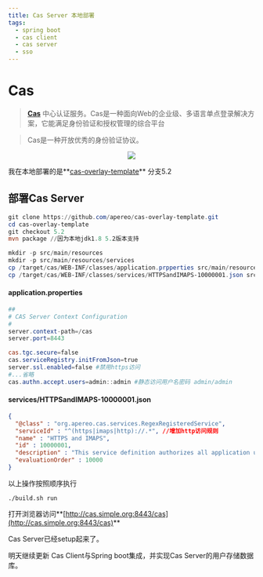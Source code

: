 ```yaml
---
title: Cas Server 本地部署
tags:
  - spring boot
  - cas client
  - cas server
  - sso
---
```




# Cas

> **[Cas](https://github.com/apereo/cas)** 中心认证服务。Cas是一种面向Web的企业级、多语言单点登录解决方案，它能满足身份验证和授权管理的综合平台

<!--more-->

> Cas是一种开放优秀的身份验证协议。



<p align="center">
<img src="https://user-images.githubusercontent.com/1205228/30969994-e2fe6bf0-a470-11e7-80f9-d54d1e4d348e.png">
</p>



我在本地部署的是**[cas-overlay-template](https://github.com/apereo/cas-overlay-template)** 分支5.2

## 部署Cas Server

```powershell
git clone https://github.com/apereo/cas-overlay-template.git
cd cas-overlay-template
git checkout 5.2
mvn package //因为本地jdk1.8 5.2版本支持

mkdir -p src/main/resources 
mkdir -p src/main/resources/services
cp /target/cas/WEB-INF/classes/application.prpperties src/main/resources/application.prpperties
cp /target/cas/WEB-INF/classes/services/HTTPSandIMAPS-10000001.json src/main/resources/services/HTTPSandIMAPS-10000001.json
```

#### application.properties

```powershell
##
# CAS Server Context Configuration
#
server.context-path=/cas
server.port=8443

cas.tgc.secure=false  
cas.serviceRegistry.initFromJson=true
server.ssl.enabled=false #禁用https访问
#...省略
cas.authn.accept.users=admin::admin #静态访问用户名密码 admin/admin
```

#### services/HTTPSandIMAPS-10000001.json

```json
{
  "@class" : "org.apereo.cas.services.RegexRegisteredService",
  "serviceId" : "^(https|imaps|http)://.*", //增加http访问规则
  "name" : "HTTPS and IMAPS",
  "id" : 10000001,
  "description" : "This service definition authorizes all application urls that support HTTPS and IMAPS protocols.",
  "evaluationOrder" : 10000
}

```

以上操作按照顺序执行

```
./build.sh run
```

打开浏览器访问**[http://cas.simple.org:8443/cas](http://cas.simple.org:8443/cas)** 

Cas Server已经setup起来了。

明天继续更新 Cas Client与Spring boot集成，并实现Cas Server的用户存储数据库。



